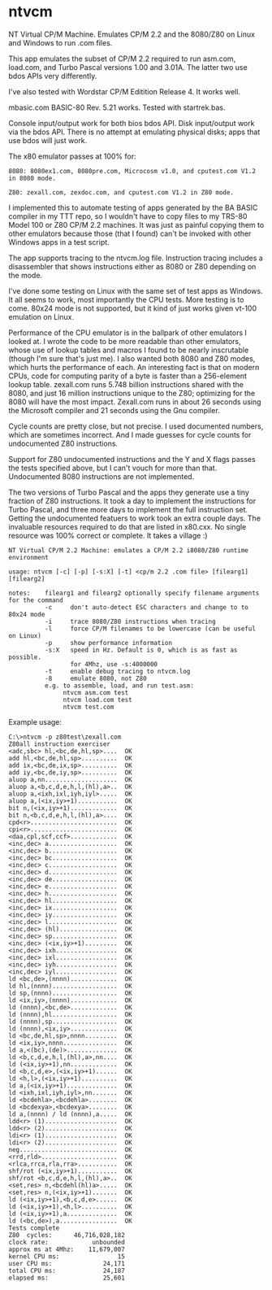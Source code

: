 # ntvcm
NT Virtual CP/M Machine. Emulates CP/M 2.2 and the 8080/Z80 on Linux and Windows to run .com files. 

This app emulates the subset of CP/M 2.2 required to run asm.com, load.com, and Turbo Pascal
versions 1.00 and 3.01A. The latter two use bdos APIs very differently.

I've also tested with Wordstar CP/M Editition Release 4. It works well.

mbasic.com BASIC-80 Rev. 5.21 works. Tested with startrek.bas.

Console input/output work for both bios bdos API. Disk input/output work via the bdos API.
There is no attempt at emulating physical disks; apps that use bdos will just work.

The x80 emulator passes at 100% for:
    
    8080: 8080ex1.com, 8080pre.com, Microcosm v1.0, and cputest.com V1.2 in 8080 mode.
    
    Z80: zexall.com, zexdoc.com, and cputest.com V1.2 in Z80 mode.
    
I implemented this to automate testing of apps generated by the BA BASIC compiler in my TTT repo,
so I wouldn't have to copy files to my TRS-80 Model 100 or Z80 CP/M 2.2 machines. It was just
as painful copying them to other emulators because those (that I found) can't be invoked with 
other Windows apps in a test script.

The app supports tracing to the ntvcm.log file. Instruction tracing includes a disassembler
that shows instructions either as 8080 or Z80 depending on the mode.

I've done some testing on Linux with the same set of test apps as Windows. It all seems to work, 
most importantly the CPU tests. More testing is to come. 80x24 mode is not supported, but it
kind of just works given vt-100 emulation on Linux.

Performance of the CPU emulator is in the ballpark of other emulators I looked at. 
I wrote the code to be more readable than other emulators, whose use of lookup tables and macros
I found to be nearly inscrutable (though I'm sure that's just me). I also wanted both 8080 and Z80
modes, which hurts the performance of each. An interesting fact is that on modern CPUs, code for 
computing parity of a byte is faster than a 256-element lookup table. zexall.com runs 5.748 billion
instructions shared with the 8080, and just 16 million instructions unique to the Z80; optimizing
for the 8080 will have the most impact. Zexall.com runs in about 26 seconds using the Microsoft
compiler and 21 seconds using the Gnu compiler.

Cycle counts are pretty close, but not precise. I used documented numbers, which are sometimes
incorrect. And I made guesses for cycle counts for undocumented Z80 instructions.

Support for Z80 undocumented instructions and the Y and X flags passes the tests specified
above, but I can't vouch for more than that. Undocumented 8080 instructions are not implemented.

The two versions of Turbo Pascal and the apps they generate use a tiny fraction of Z80 instructions.
It took a day to implement the instructions for Turbo Pascal, and three more days to implement the 
full instruction set. Getting the undocumented featuers to work took an extra couple days. The 
invaluable resources required to do that are listed in x80.cxx. No single resource was 100% correct
or complete. It takes a village :)

    NT Virtual CP/M 2.2 Machine: emulates a CP/M 2.2 i8080/Z80 runtime environment

    usage: ntvcm [-c] [-p] [-s:X] [-t] <cp/m 2.2 .com file> [filearg1] [filearg2]

    notes:    filearg1 and filearg2 optionally specify filename arguments for the command
              -c     don't auto-detect ESC characters and change to to 80x24 mode
              -i     trace 8080/Z80 instructions when tracing
              -l     force CP/M filenames to be lowercase (can be useful on Linux)
              -p     show performance information
              -s:X   speed in Hz. Default is 0, which is as fast as possible.
                     for 4Mhz, use -s:4000000
              -t     enable debug tracing to ntvcm.log
              -8     emulate 8080, not Z80
              e.g. to assemble, load, and run test.asm:
                   ntvcm asm.com test
                   ntvcm load.com test
                   ntvcm test.com

Example usage:

    C:\>ntvcm -p z80test\zexall.com
    Z80all instruction exerciser
    <adc,sbc> hl,<bc,de,hl,sp>....  OK
    add hl,<bc,de,hl,sp>..........  OK
    add ix,<bc,de,ix,sp>..........  OK
    add iy,<bc,de,iy,sp>..........  OK
    aluop a,nn....................  OK
    aluop a,<b,c,d,e,h,l,(hl),a>..  OK
    aluop a,<ixh,ixl,iyh,iyl>.....  OK
    aluop a,(<ix,iy>+1)...........  OK
    bit n,(<ix,iy>+1).............  OK
    bit n,<b,c,d,e,h,l,(hl),a>....  OK
    cpd<r>........................  OK
    cpi<r>........................  OK
    <daa,cpl,scf,ccf>.............  OK
    <inc,dec> a...................  OK
    <inc,dec> b...................  OK
    <inc,dec> bc..................  OK
    <inc,dec> c...................  OK
    <inc,dec> d...................  OK
    <inc,dec> de..................  OK
    <inc,dec> e...................  OK
    <inc,dec> h...................  OK
    <inc,dec> hl..................  OK
    <inc,dec> ix..................  OK
    <inc,dec> iy..................  OK
    <inc,dec> l...................  OK
    <inc,dec> (hl)................  OK
    <inc,dec> sp..................  OK
    <inc,dec> (<ix,iy>+1).........  OK
    <inc,dec> ixh.................  OK
    <inc,dec> ixl.................  OK
    <inc,dec> iyh.................  OK
    <inc,dec> iyl.................  OK
    ld <bc,de>,(nnnn).............  OK
    ld hl,(nnnn)..................  OK
    ld sp,(nnnn)..................  OK
    ld <ix,iy>,(nnnn).............  OK
    ld (nnnn),<bc,de>.............  OK
    ld (nnnn),hl..................  OK
    ld (nnnn),sp..................  OK
    ld (nnnn),<ix,iy>.............  OK
    ld <bc,de,hl,sp>,nnnn.........  OK
    ld <ix,iy>,nnnn...............  OK
    ld a,<(bc),(de)>..............  OK
    ld <b,c,d,e,h,l,(hl),a>,nn....  OK
    ld (<ix,iy>+1),nn.............  OK
    ld <b,c,d,e>,(<ix,iy>+1)......  OK
    ld <h,l>,(<ix,iy>+1)..........  OK
    ld a,(<ix,iy>+1)..............  OK
    ld <ixh,ixl,iyh,iyl>,nn.......  OK
    ld <bcdehla>,<bcdehla>........  OK
    ld <bcdexya>,<bcdexya>........  OK
    ld a,(nnnn) / ld (nnnn),a.....  OK
    ldd<r> (1)....................  OK
    ldd<r> (2)....................  OK
    ldi<r> (1)....................  OK
    ldi<r> (2)....................  OK
    neg...........................  OK
    <rrd,rld>.....................  OK
    <rlca,rrca,rla,rra>...........  OK
    shf/rot (<ix,iy>+1)...........  OK
    shf/rot <b,c,d,e,h,l,(hl),a>..  OK
    <set,res> n,<bcdehl(hl)a>.....  OK
    <set,res> n,(<ix,iy>+1).......  OK
    ld (<ix,iy>+1),<b,c,d,e>......  OK
    ld (<ix,iy>+1),<h,l>..........  OK
    ld (<ix,iy>+1),a..............  OK
    ld (<bc,de>),a................  OK
    Tests complete
    Z80  cycles:      46,716,028,182
    clock rate:            unbounded
    approx ms at 4Mhz:    11,679,007
    kernel CPU ms:                15
    user CPU ms:              24,171
    total CPU ms:             24,187
    elapsed ms:               25,601
    

